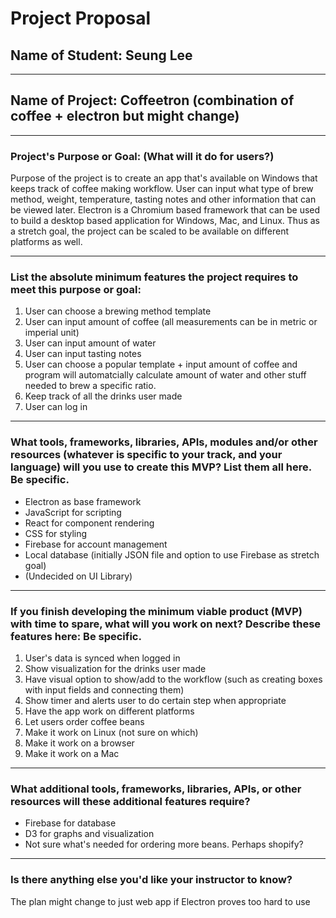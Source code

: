 # Project Proposal
## Name of Student: Seung Lee
---
## Name of Project: Coffeetron (combination of coffee + electron but might change)
---
### Project's Purpose or Goal: (What will it do for users?)

Purpose of the project is to create an app that's available on Windows that keeps track of coffee making workflow. User can input what type of brew method, weight, temperature, tasting notes and other information that can be viewed later. Electron is a Chromium based framework that can be used to build a desktop based application for Windows, Mac, and Linux. Thus as a stretch goal, the project can be scaled to be available on different platforms as well.

---

### List the absolute minimum features the project requires to meet this purpose or goal:

  1. User can choose a brewing method template
  2. User can input amount of coffee
    (all measurements can be in metric or imperial unit)
  3. User can input amount of water
  4. User can input tasting notes
  5. User can choose a popular template + input amount of coffee and program will automatcially calculate amount of water and other stuff needed to brew a specific ratio.
  6. Keep track of all the drinks user made
  7. User can log in
---
### What tools, frameworks, libraries, APIs, modules and/or other resources (whatever is specific to your track, and your language) will you use to create this MVP? List them all here. Be specific.

* Electron as base framework
* JavaScript for scripting
* React for component rendering
* CSS for styling
* Firebase for account management
* Local database (initially JSON file and option to use Firebase as stretch goal)
* (Undecided on UI Library)
---
### If you finish developing the minimum viable product (MVP) with time to spare, what will you work on next? Describe these features here: Be specific.

  1. User's data is synced when logged in
  2. Show visualization for the drinks user made
  3. Have visual option to show/add to the workflow
    (such as creating boxes with input fields and connecting them)
  4. Show timer and alerts user to do certain step when appropriate
  5. Have the app work on different platforms
  6. Let users order coffee beans
  7. Make it work on Linux (not sure on which)
  8. Make it work on a browser
  9. Make it work on a Mac
---
### What additional tools, frameworks, libraries, APIs, or other resources will these additional features require?

* Firebase for database
* D3 for graphs and visualization
* Not sure what's needed for ordering more beans. Perhaps shopify?
---
### Is there anything else you'd like your instructor to know?

  The plan might change to just web app if Electron proves too hard to use

